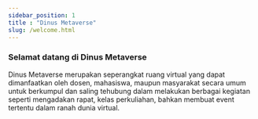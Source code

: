 ```yaml
---
sidebar_position: 1
title : "Dinus Metaverse"
slug: /welcome.html
---
```


### Selamat datang di Dinus Metaverse

Dinus Metaverse merupakan seperangkat ruang virtual yang dapat dimanfaatkan oleh dosen, mahasiswa, maupun masyarakat secara umum untuk berkumpul dan saling tehubung dalam melakukan berbagai kegiatan seperti mengadakan rapat, kelas perkuliahan, bahkan membuat event tertentu dalam ranah dunia virtual.